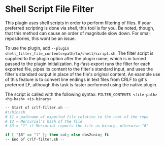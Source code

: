 # Shell Script File Filter

This plugin uses shell scripts in order to perform filtering of files.
If your preferred scripting is done via shell, this tool is for you.
Be noted, though, that this method can cause an order of magnitude slow
down. For small repositories, this wont be an issue.

To use the plugin, add
`--plugin shell_filter_file_contents=path/to/shell/script.sh`.
The filter script is supplied to the plugin option after the plugin name,
which is in turned passed to the plugin initialization. hg-fast-export
runs the filter for each exported file, pipes its content to the filter's
standard input, and uses the filter's standard output in place
of the file's original content. An example use of this feature
is to convert line endings in text files from CRLF to git's preferred LF,
although this task is faster performed using the native plugin.

The script is called with the following syntax:
`FILTER_CONTENTS <file-path> <hg-hash> <is-binary>`

```bash
-- Start of crlf-filter.sh --
#!/bin/sh
# $1 = pathname of exported file relative to the root of the repo
# $2 = Mercurial's hash of the file
# $3 = "1" if Mercurial reports the file as binary, otherwise "0"

if [ "$3" == "1" ]; then cat; else dos2unix; fi
-- End of crlf-filter.sh --
```
